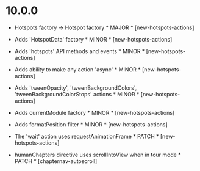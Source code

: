 10.0.0
======

- Hotspots factory -> Hotspot factory * MAJOR * [new-hotspots-actions]

- Adds 'HotspotData' factory * MINOR * [new-hotspots-actions]
- Adds 'hotspots' API methods and events * MINOR * [new-hotspots-actions]
- Adds ability to make any action 'async' * MINOR * [new-hotspots-actions]
- Adds 'tweenOpacity', 'tweenBackgroundColors', 'tweenBackgroundColorStops' actions * MINOR * [new-hotspots-actions]
- Adds currentModule factory * MINOR * [new-hotspots-actions]
- Adds formatPosition filter * MINOR * [new-hotspots-actions]

- The 'wait' action uses requestAnimationFrame * PATCH * [new-hotspots-actions]
- humanChapters directive uses scrollIntoView when in tour mode * PATCH * [chapternav-autoscroll]